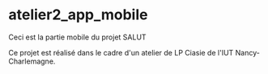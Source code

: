 # atelier2_app_mobile

Ceci est la partie mobile du projet SALUT 


Ce projet est réalisé dans le cadre d'un atelier de LP Ciasie de l'IUT Nancy-Charlemagne.
